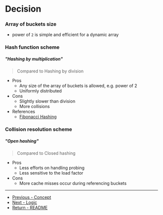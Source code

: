# Decision

### Array of buckets size
- power of `2` is simple and efficient for a dynamic array

### Hash function scheme

##### "Hashing by multiplication"
> Compared to Hashing by division
- Pros
	- Any size of the array of buckets is allowed, e.g. power of 2
	- Uniformly distributed
- Cons
	- Slightly slower than division
	- More collisions
- References
	-  [Fibonacci Hashing](https://iq.opengenus.org/fibonacci-hashing/)

### Collision resolution scheme

##### "Open hashing"
> Compared to Closed hashing
- Pros
	- Less efforts on handling probing
	- Less sensitive to the load factor
- Cons
	- More cache misses occur during referencing buckets

----
- [Previous - Concept](./Concept.md)
- [Next - Logic](./Logic.md)
- [Return - README](./README.md)
